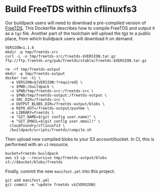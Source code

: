 # Build FreeTDS within cflinuxfs3

Our buildpack users will need to download a pre-compiled version of [FreeTDS](https://www.freetds.org/). This Dockerfile describes how to compile FreeTDS and output it as a `tgz` file. Another part of the toolchain will upload the tgz to a public place, from which buildpack users will download it on demand.

```plain
VERSION=1.1.6
mkdir -p tmp/freetds-src
curl -L -o tmp/freetds-src/freetds-$VERSION.tar.gz ftp://ftp.freetds.org/pub/freetds/stable/freetds-$VERSION.tar.gz

rm -rf tmp/freetds-output
mkdir -p tmp/freetds-output
docker run -ti \
  -e VERSION=${VERSION:?required} \
  -v $PWD:/buildpack \
  -v $PWD/tmp/freetds-src:/freetds-src \
  -v $PWD/tmp/freetds-output:/freetds-output \
  -e SRC_DIR=/freetds-src \
  -e OUTPUT_BLOBS_DIR=/freetds-output/blobs \
  -e REPO_OUT=/freetds-output/pushme \
  -e LIBRARY=freetds \
  -e "GIT_NAME=$(git config user.name)" \
  -e "GIT_EMAIL=$(git config user.email)" \
  cloudfoundry/cflinuxfs3 \
  /buildpack/scripts/freetds/compile.sh
```

Then upload new compiled blobs to your S3 account/bucket. In CI, this is performed with an `s3` resource.

```plain
bucket=freetds-buildpack
aws s3 cp --recursive tmp/freetds-output/blobs s3://$bucket/blobs/freetds
```

Finally, commit the new `manifest.yml` into this project:

```plain
git add manifest.yml
git commit -m "update freetds v${VERSION}
```
